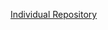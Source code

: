 <html>
  <head> </head>
  <body>
<p> <a href= "https://github.com/sbanister30/skbanist.git"> Individual Repository </a> </p>
  </body>
</html>
